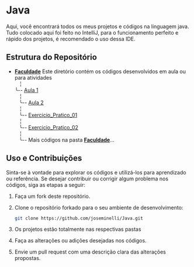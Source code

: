# Java

Aqui, você encontrará todos os meus projetos e códigos na linguagem java. Tudo colocado aqui foi feito no IntelliJ, para o funcionamento perfeito e rápido dos projetos, é recomendado o uso dessa IDE.

## Estrutura do Repositório

- [**Faculdade**](/Faculdade/) Este diretório contém os códigos desenvolvidos em aula ou para atividades <br>
    ‎ ‎ ‎   ╎<br>
     ‎ ‎ ‎  ╰-- [Aula 1](/Faculdade/Aula1/)<br>
    ‎ ‎ ‎   ╎<br>
     ‎ ‎ ‎  ╰-- [Aula 2](/Faculdade/Aula2/)<br>
    ‎ ‎ ‎   ╎<br>
    ‎ ‎ ‎   ╰-- [Exercicio_Pratico_01](/Faculdade/Exercicio_Pratico_01)<br>
    ‎ ‎ ‎   ╎<br>
    ‎ ‎ ‎   ╰-- [Exercicio_Pratico_02](/Faculdade/Exercicio_Pratico_02)<br>
    ‎ ‎ ‎   ╎<br>
    ‎ ‎ ‎   ╰-- Mais códigos na pasta [**Faculdade**](/Faculdade/)...<br>
            

## Uso e Contribuições

Sinta-se à vontade para explorar os códigos e utilizá-los para aprendizado ou referência. Se desejar contribuir ou corrigir algum problema nos códigos, siga as etapas a seguir:

1. Faça um fork deste repositório.

2. Clone o repositório forkado para o seu ambiente de desenvolvimento:

   ```bash
   git clone https://github.com/joseminelli/Java.git
   
3. Os projetos estão totalmente nas respectivas pastas
  
4. Faça as alterações ou adições desejadas nos códigos.

5. Envie um pull request com uma descrição clara das alterações propostas.
